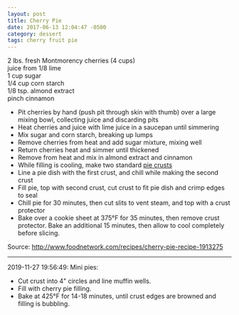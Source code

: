 ```yaml
---
layout: post
title: Cherry Pie
date: 2017-06-13 12:04:47 -0500
category: dessert
tags: cherry fruit pie
---
```

2 lbs. fresh Montmorency cherries (4 cups)  
juice from 1/8 lime  
1 cup sugar  
1/4 cup corn starch  
1/8 tsp. almond extract  
pinch cinnamon  
<ul>
 	<li>Pit cherries by hand (push pit through skin with thumb) over a large mixing bowl, collecting juice and discarding pits</li>
 	<li>Heat cherries and juice with lime juice in a saucepan until simmering</li>
 	<li>Mix sugar and corn starch, breaking up lumps</li>
 	<li>Remove cherries from heat and add sugar mixture, mixing well</li>
 	<li>Return cherries heat and simmer until thickened</li>
 	<li>Remove from heat and mix in almond extract and cinnamon</li>
 	<li>While filling is cooling, make two standard <a href="https://escowles.github.io/recipes/dessert/1970/01/01/pie-crust.html">pie crusts</a></li>
 	<li>Line a pie dish with the first crust, and chill while making the second crust</li>
 	<li>Fill pie, top with second crust, cut crust to fit pie dish and crimp edges to seal</li>
 	<li>Chill pie for 30 minutes, then cut slits to vent steam, and top with a crust protector</li>
 	<li>Bake over a cookie sheet at 375°F for 35 minutes, then remove crust protector. Bake an additional 15 minutes, then allow to cool completely before slicing.</li>
</ul>
Source: <a href="http://www.foodnetwork.com/recipes/cherry-pie-recipe-1913275">http://www.foodnetwork.com/recipes/cherry-pie-recipe-1913275</a>

---

2019-11-27 19:56:49: Mini pies:
* Cut crust into 4" circles and line muffin wells.
* Fill with cherry pie filling.
* Bake at 425°F for 14-18 minutes, until crust edges are browned and filling is bubbling.
